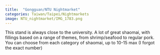 ```yaml
---
title:  "Gongguan/NTU Nightmarket"
categories: Taiwan/Taipei/Nightmarkets
image: NTU_nightmarket/IMG_1783.png
---
```


This stand is always close to the university.  A lot of great shaomai, with fillings based on a range of themes, from shrimp/seafood to regular pork.  You can choose from each category of shaomai, up to 10-15 max (I forgot the exact number)

